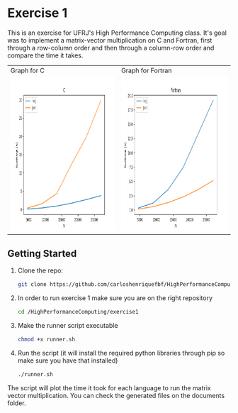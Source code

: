 # Exercise 1
This is an exercise for UFRJ's High Performance Computing class. It's goal was to implement a matrix-vector multiplication on C and Fortran, first through a row-column order and then through a column-row order and compare the time it takes.
<table>
  <tr>
    <td>Graph for C</td>
     <td>Graph for Fortran</td>
  </tr>
  <tr>
    <td><img src="documents/c/images/graph.png" width=450 height=350></td>
    <td><img src="documents/fortran/images/graph.png" width=450 height=350></td>
  </tr>
 </table>

## Getting Started

1. Clone the repo:

   ```sh
   git clone https://github.com/carloshenriquefbf/HighPerformanceComputing.git
   ```
2. In order to run exercise 1 make sure you are on the right repository

   ```sh
   cd /HighPerformanceComputing/exercise1
   ```
3. Make the runner script executable

   ```sh
   chmod +x runner.sh
   ```
4. Run the script (it will install the required python libraries through pip so make sure you have that installed)

    ```sh
   ./runner.sh
   ```
The script will plot the time it took for each language to run the matrix vector multiplication. You can check the generated files on the documents folder.
